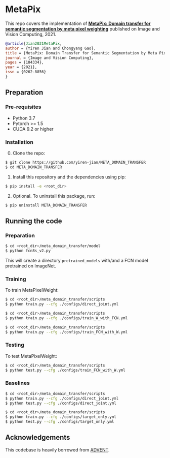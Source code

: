 # MetaPix
This repo covers the implementation of **[MetaPix: Domain transfer for semantic segmentation by meta pixel weighting](https://www.sciencedirect.com/science/article/pii/S0262885621002390)** published on Image and Vision Computing, 2021.
```bibtex
@article{Jian2021MetaPix,
author = {Yiren Jian and Chongyang Gao},
title = {MetaPix: Domain Transfer for Semantic Segmentation by Meta Pixel Weighting},
journal = {Image and Vision Computing},
pages = {104334},
year = {2021},
issn = {0262-8856}
}
```

## Preparation

### Pre-requisites
* Python 3.7
* Pytorch >= 1.5
* CUDA 9.2 or higher

### Installation
0. Clone the repo:
```bash
$ git clone https://github.com/yiren-jian/META_DOMAIN_TRANSFER
$ cd META_DOMAIN_TRANSFER
```

1. Install this repository and the dependencies using pip:
```bash
$ pip install -e <root_dir>
```

2. Optional. To uninstall this package, run:
```bash
$ pip uninstall META_DOMAIN_TRANSFER
```

## Running the code
### Preparation
```bash
$ cd <root_dir>/meta_domain_transfer/model
$ python fcn8s_v2.py
```
This will create a directory `pretrained_models` with/and a FCN model pretrained on ImageNet.

### Training
To train MetaPixelWeight:

```bash
$ cd <root_dir>/meta_domain_transfer/scripts
$ python train.py --cfg ./configs/direct_joint.yml
```

```bash
$ cd <root_dir>/meta_domain_transfer/scripts
$ python train.py --cfg ./configs/train_W_with_FCN.yml
```

```bash
$ cd <root_dir>/meta_domain_transfer/scripts
$ python train.py --cfg ./configs/train_FCN_with_W.yml
```


### Testing
To test MetaPixelWeight:
```bash
$ cd <root_dir>/meta_domain_transfer/scripts
$ python test.py --cfg ./configs/train_FCN_with_W.yml
```

### Baselines

```bash
$ cd <root_dir>/meta_domain_transfer/scripts
$ python train.py --cfg ./configs/direct_joint.yml
$ python test.py --cfg ./configs/direct_joint.yml
```

```bash
$ cd <root_dir>/meta_domain_transfer/scripts
$ python train.py --cfg ./configs/target_only.yml
$ python test.py --cfg ./configs/target_only.yml
```

## Acknowledgements
This codebase is heavily borrowed from [ADVENT](https://github.com/valeoai/ADVENT).
